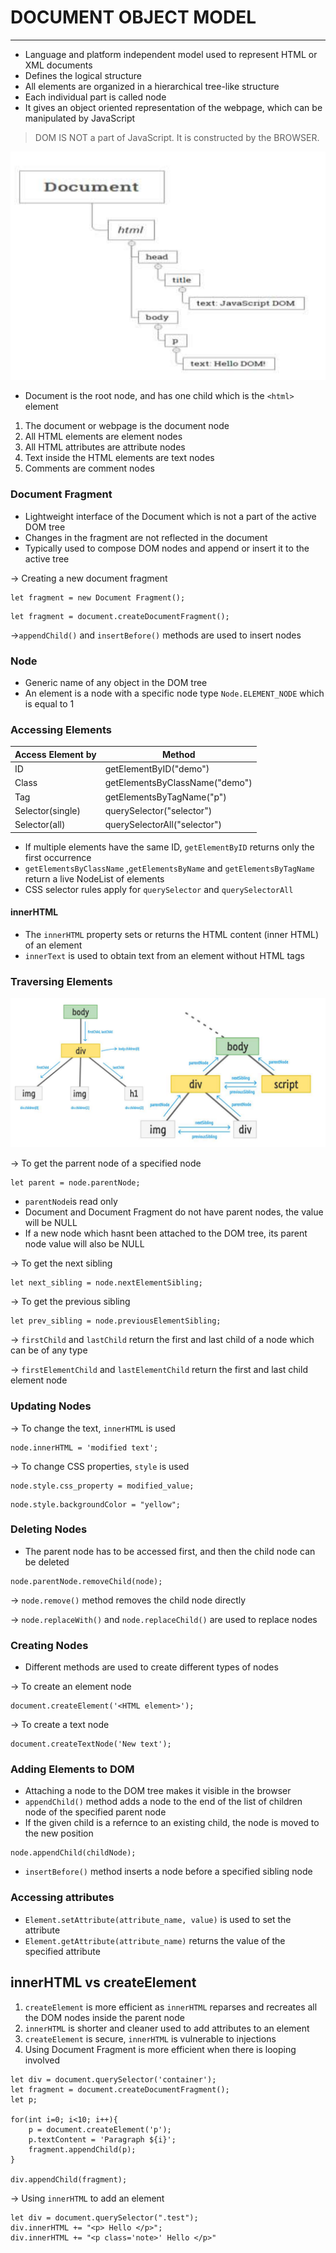 # DOCUMENT OBJECT MODEL
----
- Language and platform independent model used to represent HTML or XML documents
- Defines the logical structure
- All elements are organized in a hierarchical tree-like structure
- Each individual part is called node
- It gives an object oriented representation of the webpage, which can be manipulated by JavaScript

> DOM IS NOT a part of JavaScript. It is constructed by the BROWSER.

![dom1](https://github.com/Shogunkayo/PES_Notes/blob/main/WebTech/Images/dom1.png)
- Document is the root node, and has one child which is the `<html>` element

1. The document or webpage is the document node
2. All HTML elements are element nodes
3. All HTML attributes are attribute nodes 
4. Text inside the HTML elements are text nodes
5. Comments are comment nodes

### Document Fragment
- Lightweight interface of the Document which is not a part of the active DOM tree
- Changes in the fragment are not reflected in the document
- Typically used to compose DOM nodes and append or insert it to the active tree

-> Creating a new document fragment
```
let fragment = new Document Fragment();
```

```
let fragment = document.createDocumentFragment();
```

->`appendChild()` and `insertBefore()` methods are used to insert nodes

### Node
- Generic name of any object in the DOM tree
- An element is a node with a specific node type `Node.ELEMENT_NODE` which is equal to 1


### Accessing Elements

| Access Element by | Method                         |
| ----------------- | ------------------------------ |
| ID                | getElementByID("demo")         |
| Class             | getElementsByClassName("demo") |
| Tag               | getElementsByTagName("p")      |
| Selector(single)  | querySelector("selector")      |
| Selector(all)     | querySelectorAll("selector")   |

- If multiple elements have the same ID,  `getElementByID` returns only the first occurrence
- `getElementsByClassName` ,`getElementsByName` and `getElementsByTagName` return a live NodeList of elements
- CSS selector rules apply for `querySelector` and `querySelectorAll`

#### innerHTML
- The `innerHTML` property sets or returns the HTML content (inner HTML) of an element
- `innerText` is used to obtain text from an element without HTML tags

### Traversing Elements

![dom2.png](https://github.com/Shogunkayo/PES_Notes/blob/main/WebTech/Images/dom2.png)

-> To get the parrent node of a specified node
```
let parent = node.parentNode;
```
- `parentNode`is read only
- Document and Document Fragment do not have parent nodes, the value will be NULL
- If a new node which hasnt been attached to the DOM tree, its parent node value will also be NULL

-> To get the next sibling 
```
let next_sibling = node.nextElementSibling;
```

-> To get the previous sibling
```
let prev_sibling = node.previousElementSibling;
```

-> `firstChild` and `lastChild` return the first and last child of a node which can be of any type

-> `firstElementChild` and `lastElementChild` return the first and last child element node


### Updating Nodes
-> To change the text, `innerHTML` is used
```
node.innerHTML = 'modified text';
```

-> To change CSS properties, `style` is used
```
node.style.css_property = modified_value;
```
```
node.style.backgroundColor = "yellow";
```

### Deleting Nodes
- The parent node has to be accessed first, and then the child node can be deleted
```
node.parentNode.removeChild(node);
```

-> `node.remove()` method removes the child node directly

->  `node.replaceWith()` and `node.replaceChild()` are used to replace nodes

### Creating Nodes
- Different methods are used to create different types of nodes

-> To create an element node
```
document.createElement('<HTML element>');
```

-> To create a text node
```
document.createTextNode('New text');
```

### Adding Elements to DOM
- Attaching a node to the DOM tree makes it visible in the browser
- `appendChild()` method adds a node to the end of the list of children node of the specified parent node
- If the given child is a refernce to an existing child, the node is moved to the new position
```
node.appendChild(childNode);
```

- `insertBefore()` method inserts a node before a specified sibling node

### Accessing attributes
- `Element.setAttribute(attribute_name, value)` is used to set the attribute
- `Element.getAttribute(attribute_name)` returns the value of the specified attribute


## innerHTML vs createElement
1. `createElement` is more efficient as `innerHTML` reparses and recreates all the DOM nodes inside the parent node
2. `innerHTML` is shorter and cleaner used to add attributes to an element
3. `createElement` is secure, `innerHTML` is vulnerable to injections
4. Using Document Fragment is more efficient when there is looping involved

```
let div = document.querySelector('container');
let fragment = document.createDocumentFragment();
let p;

for(int i=0; i<10; i++){
	p = document.createElement('p');
	p.textContent = 'Paragraph ${i}';
	fragment.appendChild(p);
}

div.appendChild(fragment);
```

-> Using `innerHTML` to add an element
```
let div = document.querySelector(".test");
div.innerHTML += "<p> Hello </p>";
div.innerHTML += "<p class='note>' Hello </p>"
```
